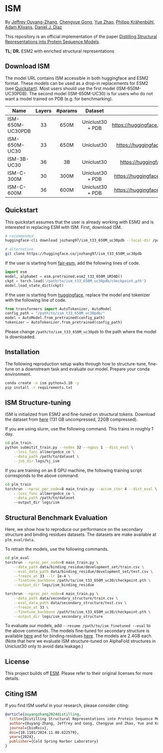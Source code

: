 # ISM

By [Jeffrey Ouyang-Zhang](https://jozhang97.github.io/), [Chengyue Gong](https://sites.google.com/view/chengyue-gong), [Yue Zhao](https://zhaoyue-zephyrus.github.io), [Philipp Krähenbühl](http://www.philkr.net/), [Adam Klivans](https://www.cs.utexas.edu/users/klivans/), [Daniel J. Diaz](http://danny305.github.io)

This repository is an official implementation of the paper [Distilling Structural Representations into Protein Sequence Models](https://www.biorxiv.org/content/10.1101/2024.11.08.622579v2).

**TL; DR.** ESM2 with enriched structural representations

## Download ISM

The model URL contains ISM accessible in both huggingface and ESM2 format.  These models can be used as a drop-in replacements for ESM2 (see [Quickstart](#quickstart)).
Most users should use the first model (ISM-650M-UC30PDB). The second model (ISM-650M-UC30) is for users who do not want a model trained on PDB (e.g. for benchmarking).

| Name | Layers | #params | Dataset | Model URL |
|---------------------------|:--------:|:---------:|:------------------------------------:|:------------------------------:|
| ISM-650M-UC30PDB | 33 | 650M | Uniclust30 + PDB | https://huggingface.co/jozhang97/ism_t33_650M_uc30pdb |
| ISM-650M-UC30 | 33 | 650M | Uniclust30 | https://huggingface.co/jozhang97/ism_t33_650M_uc30 |
| ISM-3B-UC30 | 36 | 3B | Uniclust30 | https://huggingface.co/jozhang97/ism_t36_3B_uc30 |
| ISM-C-300M | 30 | 300M | Uniclust30 + PDB | https://huggingface.co/jozhang97/ismc-300m-2024-12 |
| ISM-C-600M | 36 | 600M | Uniclust30 + PDB | https://huggingface.co/jozhang97/ismc-600m-2024-12 |

## Quickstart

This quickstart assumes that the user is already working with ESM2 and is interested in replacing ESM with ISM. First, download ISM.
```bash
# recommended
huggingface-cli download jozhang97/ism_t33_650M_uc30pdb --local-dir /path/to/save/ism

# alternative
git clone https://huggingface.co/jozhang97/ism_t33_650M_uc30pdb
```

If the user is starting from [fair-esm](https://github.com/facebookresearch/esm), add the following lines of code.
```python
import esm
model, alphabet = esm.pretrained.esm2_t33_650M_UR50D()
ckpt = torch.load('/path/to/ism_t33_650M_uc30pdb/checkpoint.pth')
model.load_state_dict(ckpt)
```

If the user is starting from [huggingface](https://huggingface.co/facebook/esm2_t33_650M_UR50D), replace the model and tokenizer with the following line of code.
```python
from transformers import AutoTokenizer, AutoModel
config_path = "/path/to/ism_t33_650M_uc30pdb/"
model = AutoModel.from_pretrained(config_path)
tokenizer = AutoTokenizer.from_pretrained(config_path)
```

Please change `/path/to/ism_t33_650M_uc30pdb` to the path where the model is downloaded.


## Installation

The following reproduction setup walks through how to structure-tune, fine-tune on a downstream task and evaluate our model.
Prepare your conda environment.
```bash
conda create -n ism python=3.10 -y
pip install -r requirements.txt
```

## ISM Structure-tuning

ISM is initialized from ESM2 and fine-tuned on structural tokens. Download the dataset from [here](https://huggingface.co/datasets/jozhang97/structure-tuning-uc30pdb) (131 GB uncompressed, 22GB compressed).

If you are using slurm, use the following command. This trains in roughly 1 day.
```bash
cd plm_train
python submitit_train.py --nodes 32 --ngpus 1 --dist_eval \
    --loss_func allmergedce_ce \
    --data_path /path/to/dataset \
    --job_dir logs/%j_ism
```

If you are training on an 8 GPU machine, the following training script corresponds to the above command.
```bash
cd plm_train
torchrun --nproc_per_node=8 main_train.py --accum_iter 4 --dist_eval \
    --loss_func allmergedce_ce \
    --data_path /path/to/dataset
    --output_dir logs/ism
```



## Structural Benchmark Evaluation
Here, we show how to reproduce our performance on the secondary structure and binding residues datasets. The datasets are make available at `plm_eval/data`.

To retrain the models, use the following commands.
```bash
cd plm_eval
torchrun --nproc_per_node=8 main_train.py \
    --data_path data/binding_residue/development_set/train.csv \
    --eval_data_path data/binding_residue/development_set/test.csv \
    --freeze_at 33 --lr 1e-4 \
    --finetune_backbone /path/to/ism_t33_650M_uc30/checkpoint.pth \
    --output_dir logs/ism_binding_residue

torchrun --nproc_per_node=4 main_train.py \
    --data_path data/secondary_structure/train.csv \
    --eval_data_path data/secondary_structure/test.csv \
    --freeze_at 33 \
    --finetune_backbone /path/to/ism_t33_650M_uc30/checkpoint.pth \
    --output_dir logs/ism_secondary_structure
```

To evaluate our models, add `--resume /path/to/ism_finetuned --eval` to the above commands. The models fine-tuned for secondary structure is available [here](https://utexas.box.com/s/cetl0rr22on6c0yejxkglqtp0r6lzakc) and for binding residues [here](https://utexas.box.com/s/8btt411wy2l57ebakif8dgj8shcmpfbk). The models are 2.4GB each.
(Note that here we evaluate ISM structure-tuned on AlphaFold structures in Uniclust30 only to avoid data leakage.)


## License

This project builds off [ESM](https://github.com/facebookresearch/esm/). Please refer to their original licenses for more details.


## Citing ISM
If you find ISM useful in your research, please consider citing:

```bibtex
@article{ouyangzhang2024distilling,
  title={Distilling Structural Representations into Protein Sequence Models},
  author={Ouyang-Zhang, Jeffrey and Gong, Chengyue and Zhao, Yue and Kr{\"a}henb{\"u}hl, Philipp and Klivans, Adam and Diaz, Daniel J},
  journal={bioRxiv},
  doi={10.1101/2024.11.08.622579},
  year={2024},
  publisher={Cold Spring Harbor Laboratory}
}
```
